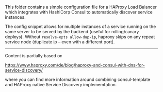 This folder contains a simple configuration file for a HAProxy Load Balancer which integrates with HashiCorp Consul to automatically discover service instances.

The config snippet allows for multiple instances of a service running on the same server to be served by the backend (useful for rolling/canary deploys). Without `resolve-opts allow-dup-ip`, haproxy skips on any repeat service node (duplicate ip – even with a different port).

---

Content is partially based on

https://www.haproxy.com/de/blog/haproxy-and-consul-with-dns-for-service-discovery/

where you can find more information around combining consul-template and HAProxy native Service Discovery implememtation.

